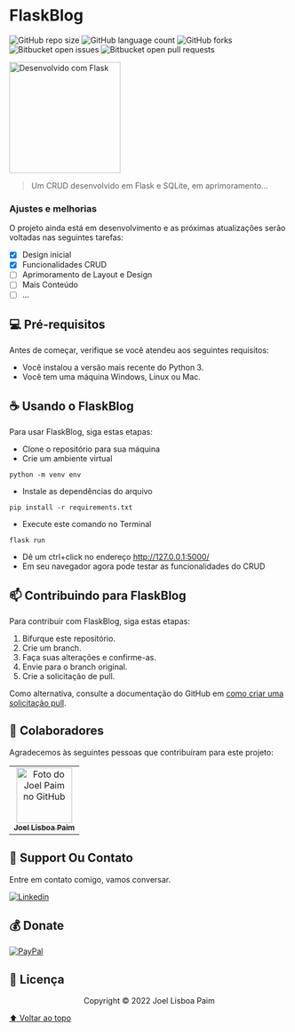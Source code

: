# FlaskBlog

<!---Esses são exemplos. Veja https://shields.io para outras pessoas ou para personalizar este conjunto de escudos. Você pode querer incluir dependências, status do projeto e informações de licença aqui--->

![GitHub repo size](https://img.shields.io/github/repo-size/joellpaim/Flask-blog?style=for-the-badge&logo=appveyor)
![GitHub language count](https://img.shields.io/github/languages/count/joellpaim/Flask-blog?style=for-the-badge&logo=appveyor)
![GitHub forks](https://img.shields.io/github/forks/joellpaim/Flask-blog?style=for-the-badge&logo=appveyor)
![Bitbucket open issues](https://img.shields.io/bitbucket/issues/joellpaim/Flask-blog?style=for-the-badge&logo=appveyor)
![Bitbucket open pull requests](https://img.shields.io/bitbucket/pr-raw/joellpaim/Flask-blog?style=for-the-badge&logo=appveyor)

<img src="static/images/screen.jpeg" width="200px;" alt="Desenvolvido com Flask">

> Um CRUD desenvolvido em Flask e SQLite, em aprimoramento...

### Ajustes e melhorias

O projeto ainda está em desenvolvimento e as próximas atualizações serão voltadas nas seguintes tarefas:

- [x] Design inicial
- [x] Funcionalidades CRUD
- [ ] Aprimoramento de Layout e Design
- [ ] Mais Conteúdo
- [ ] ...

## 💻 Pré-requisitos

Antes de começar, verifique se você atendeu aos seguintes requisitos:
<!---Estes são apenas requisitos de exemplo. Adicionar, duplicar ou remover conforme necessário--->
* Você instalou a versão mais recente do Python 3.
* Você tem uma máquina Windows, Linux ou Mac.


## ☕ Usando o FlaskBlog

Para usar FlaskBlog, siga estas etapas:

- Clone o repositório para sua máquina
- Crie um ambiente virtual
```
python -m venv env
```
- Instale as dependências do arquivo 
```
pip install -r requirements.txt
```

- Execute este comando no Terminal
```
flask run
```
- Dê um ctrl+click no endereço http://127.0.0.1:5000/
- Em seu navegador agora pode testar as funcionalidades do CRUD

## 📫 Contribuindo para FlaskBlog
<!---Se o seu README for longo ou se você tiver algum processo ou etapas específicas que deseja que os contribuidores sigam, considere a criação de um arquivo CONTRIBUTING.md separado--->
Para contribuir com FlaskBlog, siga estas etapas:

1. Bifurque este repositório.
2. Crie um branch.
3. Faça suas alterações e confirme-as.
4. Envie para o branch original.
5. Crie a solicitação de pull.

Como alternativa, consulte a documentação do GitHub em [como criar uma solicitação pull](https://help.github.com/en/github/collaborating-with-issues-and-pull-requests/creating-a-pull-request).

## 🤝 Colaboradores

Agradecemos às seguintes pessoas que contribuíram para este projeto:

<table>
  <tr>
    <td align="center">
      <a href="#">
        <img src="https://avatars.githubusercontent.com/u/59846193?v=4" width="100px;" alt="Foto do Joel Paim no GitHub"/><br>
        <sub>
          <b>Joel Lisboa Paim</b>
        </sub>
      </a>
    </td>
  </tr>
</table>


## 📝 Support Ou Contato<br>

Entre em contato comigo, vamos conversar.

[![Linkedin](https://img.shields.io/badge/LinkedIn-0077B5?style=for-the-badge&logo=linkedin&logoColor=white)](https://www.linkedin.com/in/joellisboapaim/)

## 💰 Donate<br>

[![PayPal](https://img.shields.io/badge/PayPal-00457C?style=for-the-badge&logo=paypal&logoColor=white)](https://link-da-sua-pagina)

## 🔖 Licença

<p align="center">Copyright © 2022 Joel Lisboa Paim</p>



[⬆ Voltar ao topo](#FlaskBlog)<br>